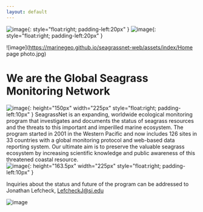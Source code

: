```yaml
---
layout: default
---	
```


![image](https://marinegeo.github.io/seagrassnet-web/assets/Logomark_MarineGEO_RGB_resized.png){: style="float:right; padding-left:20px" }
![image](https://marinegeo.github.io/seagrassnet-web/assets/SI_logo_resized.png){: style="float:right; padding-left:20px" }
  
  
![image](https://marinegeo.github.io/seagrassnet-web/assets/index/Home page photo.jpg)

# We are the Global Seagrass Monitoring Network

![image](https://marinegeo.github.io/seagrassnet-web/assets/index/pic8.jpg){: height="150px" width="225px" style="float:right; padding-left:10px" }
SeagrassNet is an expanding, worldwide ecological monitoring program that investigates and documents the status of seagrass resources and the threats to this important and imperilled marine ecosystem. The program started in 2001 in the Western Pacific and now includes 126 sites in 33 countries with a global monitoring protocol and web-based data reporting system. Our ultimate aim is to preserve the valuable seagrass ecosystem by increasing scientific knowledge and public awareness of this threatened coastal resource.  
![image](https://marinegeo.github.io/seagrassnet-web/assets/index/pic22_0.jpg){: height="163.5px" width="225px" style="float:right; padding-left:10px" }

Inquiries about the status and future of the program can be addressed to Jonathan Lefcheck, LefcheckJ@si.edu

![image](https://marinegeo.github.io/seagrassnet-web/assets/index/logo.png)

